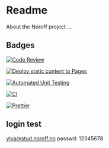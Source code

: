# Readme

About the Noroff project ...

## Badges

[![Code Review](https://github.com/YlvaLund/social-media-client/actions/workflows/gpt.yml/badge.svg)](https://github.com/YlvaLund/social-media-client/actions/workflows/gpt.yml)

[![Deploy static content to Pages](https://github.com/YlvaLund/social-media-client/actions/workflows/pages.yml/badge.svg)](https://github.com/YlvaLund/social-media-client/actions/workflows/pages.yml)

[![Automated Unit Testing](https://github.com/YlvaLund/social-media-client/actions/workflows/unit-test.yml/badge.svg)](https://github.com/YlvaLund/social-media-client/actions/workflows/unit-test.yml)

[![CI](https://github.com/YlvaLund/social-media-client/actions/workflows/main.yml/badge.svg)](https://github.com/YlvaLund/social-media-client/actions/workflows/main.yml)

[![Prettier](https://github.com/YlvaLund/social-media-client/actions/workflows/prettier.yml/badge.svg)](https://github.com/YlvaLund/social-media-client/actions/workflows/prettier.yml)

## login test

ylva@stud.noroff.no
passwd: 12345678

